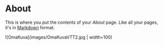 # About

This is where you put the contents of your *About* page. Like all your pages, it's in [Markdown](https://guides.github.com/features/mastering-markdown/) format.

![OmaKuva](images/OmaKuvaVTT2.jpg | width=100)
